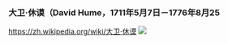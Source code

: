 ### 大卫·休谟（David Hume，1711年5月7日－1776年8月25
https://zh.wikipedia.org/wiki/大卫·休谟
![](https://upload.wikimedia.org/wikipedia/commons/e/ea/Painting_of_David_Hume.jpg)